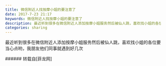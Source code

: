 ```yaml
---
title: 微信附近人找按摩小姐的要注意了
date: 2017-7-23 21:17
keywords: 微信附近人找按摩小姐的要注意了
description: 最近听到很多在微信附近人添加按摩小姐服务然后被仙人跳，喜欢找小姐的各位要当心点哟，我朋友他们同事就遇到好几次
categories: sharing
---
```

<td class="t_f" id="postmessage_821544">

最近听到很多在微信附近人添加按摩小姐服务然后被仙人跳，喜欢找小姐的各位要当心点哟<img alt="" border="0" class="zoom" data-cf-modified-49852d1ff0c68d78ff8e69cc-="" file="http://www.flw.ph//mobcent//app/data/phiz/default/04.png" id="aimg_CiTe2" lazyloadthumb="1" onclick="" onmouseover="" src="http://www.flw.ph//mobcent//app/data/phiz/default/04.png"/><img alt="" border="0" class="zoom" data-cf-modified-49852d1ff0c68d78ff8e69cc-="" file="http://www.flw.ph//mobcent//app/data/phiz/default/04.png" id="aimg_TfeU1" lazyloadthumb="1" onclick="" onmouseover="" src="http://www.flw.ph//mobcent//app/data/phiz/default/04.png"/><img alt="" border="0" class="zoom" data-cf-modified-49852d1ff0c68d78ff8e69cc-="" file="http://www.flw.ph//mobcent//app/data/phiz/default/04.png" id="aimg_iValQ" lazyloadthumb="1" onclick="" onmouseover="" src="http://www.flw.ph//mobcent//app/data/phiz/default/04.png"/>，我朋友他们同事就遇到好几次<br/>
</td>
###### 转载自[菲龙网]